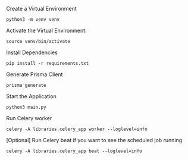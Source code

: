Create a Virtual Environment

```shell
python3 -m venv venv
```

Activate the Virtual Environment:

```shell
source venv/bin/activate
```

Install Dependencies

```shell
pip install -r requirements.txt
```

Generate Prisma Client
```shell
prisma generate
```

Start the Application
```shell
python3 main.py
```

Run Celery worker
```shell
celery -A libraries.celery_app worker --loglevel=info
```

[Optional] Run Celery beat if you want to see the scheduled job running
```shell
celery -A libraries.celery_app beat --loglevel=info
```